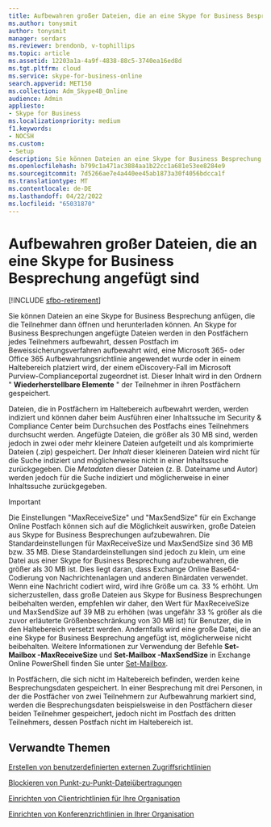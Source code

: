```yaml
---
title: Aufbewahren großer Dateien, die an eine Skype for Business Besprechung angefügt sind
ms.author: tonysmit
author: tonysmit
manager: serdars
ms.reviewer: brendonb, v-tophillips
ms.topic: article
ms.assetid: 12203a1a-4a9f-4838-88c5-3740ea16ed8d
ms.tgt.pltfrm: cloud
ms.service: skype-for-business-online
search.appverid: MET150
ms.collection: Adm_Skype4B_Online
audience: Admin
appliesto:
- Skype for Business
ms.localizationpriority: medium
f1.keywords:
- NOCSH
ms.custom:
- Setup
description: Sie können Dateien an eine Skype for Business Besprechung anfügen, die die Teilnehmer dann öffnen und herunterladen können. An Skype for Business Besprechungen angefügte Dateien werden in den Postfächern jedes Teilnehmers aufbewahrt, dessen Postfach im Beweissicherungsverfahren aufbewahrt wird, eine Microsoft 365- oder Office 365 Aufbewahrungsrichtlinie angewendet wurde oder in einem Haltebereich platziert wird, der einem eDiscovery-Fall im Microsoft Purview-Complianceportal zugeordnet ist. Dieser Inhalt wird in den Ordnern "Wiederherstellbare Elemente" der Teilnehmer in ihren Postfächern gespeichert.
ms.openlocfilehash: b799c1a471ac3884aa1b22cc1a681e53ee8284e9
ms.sourcegitcommit: 7d5266ae7e4a440ee45ab1873a30f4056bdcca1f
ms.translationtype: MT
ms.contentlocale: de-DE
ms.lasthandoff: 04/22/2022
ms.locfileid: "65031870"
---
```

# <a name="retaining-large-files-attached-to-a-skype-for-business-meeting"></a>Aufbewahren großer Dateien, die an eine Skype for Business Besprechung angefügt sind

[!INCLUDE [sfbo-retirement](../../Hub/includes/sfbo-retirement.md)]

Sie können Dateien an eine Skype for Business Besprechung anfügen, die die Teilnehmer dann öffnen und herunterladen können. An Skype for Business Besprechungen angefügte Dateien werden in den Postfächern jedes Teilnehmers aufbewahrt, dessen Postfach im Beweissicherungsverfahren aufbewahrt wird, eine Microsoft 365- oder Office 365 Aufbewahrungsrichtlinie angewendet wurde oder in einem Haltebereich platziert wird, der einem eDiscovery-Fall im Microsoft Purview-Complianceportal zugeordnet ist. Dieser Inhalt wird in den Ordnern " **Wiederherstellbare Elemente** " der Teilnehmer in ihren Postfächern gespeichert.
  
Dateien, die in Postfächern im Haltebereich aufbewahrt werden, werden indiziert und können daher beim Ausführen einer Inhaltssuche im Security &amp; Compliance Center beim Durchsuchen des Postfachs eines Teilnehmers durchsucht werden. Angefügte Dateien, die größer als 30 MB sind, werden jedoch in zwei oder mehr kleinere Dateien aufgeteilt und als komprimierte Dateien (.zip) gespeichert. Der  *Inhalt*  dieser kleineren Dateien wird nicht für die Suche indiziert und möglicherweise nicht in einer Inhaltssuche zurückgegeben. Die *Metadaten*  dieser Dateien (z. B. Dateiname und Autor) werden jedoch für die Suche indiziert und möglicherweise in einer Inhaltssuche zurückgegeben.
  
> [!IMPORTANT]
> Die Einstellungen "MaxReceiveSize" und "MaxSendSize" für ein Exchange Online Postfach können sich auf die Möglichkeit auswirken, große Dateien aus Skype for Business Besprechungen aufzubewahren. Die Standardeinstellungen für MaxReceiveSize und MaxSendSize sind 36 MB bzw. 35 MB. Diese Standardeinstellungen sind jedoch zu klein, um eine Datei aus einer Skype for Business Besprechung aufzubewahren, die größer als 30 MB ist. Dies liegt daran, dass Exchange Online Base64-Codierung von Nachrichtenanlagen und anderen Binärdaten verwendet. Wenn eine Nachricht codiert wird, wird ihre Größe um ca. 33 % erhöht. Um sicherzustellen, dass große Dateien aus Skype for Business Besprechungen beibehalten werden, empfehlen wir daher, den Wert für MaxReceiveSize und MaxSendSize auf 39 MB zu erhöhen (was ungefähr 33 % größer als die zuvor erläuterte Größenbeschränkung von 30 MB ist) für Benutzer, die in den Haltebereich versetzt werden. Andernfalls wird eine große Datei, die an eine Skype for Business Besprechung angefügt ist, möglicherweise nicht beibehalten. Weitere Informationen zur Verwendung der Befehle **Set-Mailbox -MaxReceiveSize** und **Set-Mailbox -MaxSendSize** in Exchange Online PowerShell finden Sie unter [Set-Mailbox](/powershell/module/exchange/mailboxes/Set-Mailbox).
  
In Postfächern, die sich nicht im Haltebereich befinden, werden keine Besprechungsdaten gespeichert. In einer Besprechung mit drei Personen, in der die Postfächer von zwei Teilnehmern zur Aufbewahrung markiert sind, werden die Besprechungsdaten beispielsweise in den Postfächern dieser beiden Teilnehmer gespeichert, jedoch nicht im Postfach des dritten Teilnehmers, dessen Postfach nicht im Haltebereich ist.
  
## <a name="related-topics"></a>Verwandte Themen
[Erstellen von benutzerdefinierten externen Zugriffsrichtlinien](create-custom-external-access-policies.md)

[Blockieren von Punkt-zu-Punkt-Dateiübertragungen](block-point-to-point-file-transfers.md)

[Einrichten von Clientrichtlinien für Ihre Organisation](set-up-client-policies-for-your-organization.md)

[Einrichten von Konferenzrichtlinien in Ihrer Organisation](set-up-conferencing-policies-for-your-organization.md)
  
  
